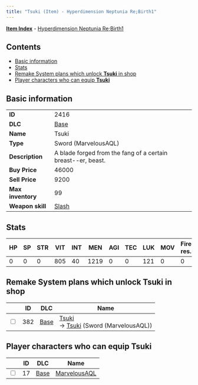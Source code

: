 ```yaml
---
title: "Tsuki (Item) - Hyperdimension Neptunia Re;Birth1"
---
```


[**Item Index**](/neptunia/rb1/item/index.html) - [Hyperdimension Neptunia Re;Birth1](/neptunia/rb1)

## Contents

- [Basic information](#basic-information)
- [Stats](#stats)
- [Remake System plans which unlock **Tsuki** in shop](#remake-system-plans-which-unlock-tsuki-in-shop)
- [Player characters who can equip **Tsuki**](#player-characters-who-can-equip-tsuki)

## Basic information

|   |   |
| -- | -- |
| **ID** | 2416 |
| **DLC** | [Base](/neptunia/rb1/dlc/1-base.html) |
| **Name** | Tsuki |
| **Type** | Sword (MarvelousAQL) |
| **Description** | A blade forged from the fang of a certain breast--er, beast. |
| **Buy Price** | 46000 |
| **Sell Price** | 9200 |
| **Max inventory** | 99 |
| **Weapon skill** | [Slash](/neptunia/rb1/skill/1-2602-slash.html) |


## Stats

| HP | SP | STR | VIT | INT | MEN | AGI | TEC | LUK | MOV | Fire res. | Ice res. | Wind res. | Lightning res. |
| -- | -- | --- | --- | --- | --- | --- | --- | --- | --- | --------- | -------- | --------- | -------------- |
| 0 | 0 | 0 | 805 | 40 | 1219 | 0 | 0 | 121 | 0 | 0 | 0 | 0 | 0 |


## Remake System plans which unlock **Tsuki** in shop

|    | ID | DLC | Name |
| -- | -- | --- | ---- |
| <input type="checkbox" id="rb1-remake-1-382" class="trackbox" /> | 382 | [Base](/neptunia/rb1/dlc/1-base.html) | [Tsuki](/neptunia/rb1/remake/1-382-tsuki.html)<br /> → [Tsuki](/neptunia/rb1/item/1-2416-tsuki.html) (Sword (MarvelousAQL)) |


## Player characters who can equip **Tsuki**

|    | ID | DLC | Name |
| -- | -- | --- | ---- |
| <input type="checkbox" id="rb1-player-1-17" class="trackbox" /> | 17 | [Base](/neptunia/rb1/dlc/1-base.html) | [MarvelousAQL](/neptunia/rb1/player/1-17-marvelousaql.html) |
